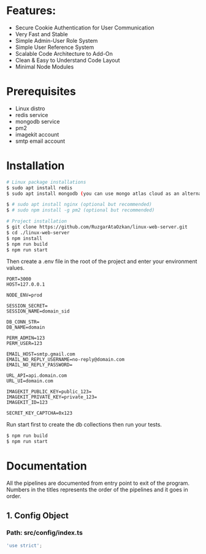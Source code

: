 # Features:

- Secure Cookie Authentication for User Communication
- Very Fast and Stable
- Simple Admin-User Role System
- Simple User Reference System
- Scalable Code Architecture to Add-On
- Clean & Easy to Understand Code Layout
- Minimal Node Modules

# Prerequisites

- Linux distro
- redis service
- mongodb service
- pm2
- imagekit account
- smtp email account

# Installation

```bash
# Linux package installations
$ sudo apt install redis
$ sudo apt install mongodb (you can use mongo atlas cloud as an alternative to mongodb package)

$ # sudo apt install nginx (optional but recommended)
$ # sudo npm install -g pm2 (optional but recommended)

# Project installation
$ git clone https://github.com/RuzgarAtaOzkan/linux-web-server.git
$ cd ./linux-web-server
$ npm install
$ npm run build
$ npm run start
```

Then create a .env file in the root of the project and enter your environment values.

```.env
PORT=3000
HOST=127.0.0.1

NODE_ENV=prod

SESSION_SECRET=
SESSION_NAME=domain_sid

DB_CONN_STR=
DB_NAME=domain

PERM_ADMIN=123
PERM_USER=123

EMAIL_HOST=smtp.gmail.com
EMAIL_NO_REPLY_USERNAME=no-reply@domain.com
EMAIL_NO_REPLY_PASSWORD=

URL_API=api.domain.com
URL_UI=domain.com

IMAGEKIT_PUBLIC_KEY=public_123=
IMAGEKIT_PRIVATE_KEY=private_123=
IMAGEKIT_ID=123

SECRET_KEY_CAPTCHA=0x123

```

Run start first to create the db collections then run your tests.

```bash
$ npm run build
$ npm run start
```

# Documentation

All the pipelines are documented from entry point to exit of the program.
Numbers in the titles represents the order of the pipelines and it goes in order.

## 1. Config Object

### Path: src/config/index.ts

```javascript
'use strict';
```
